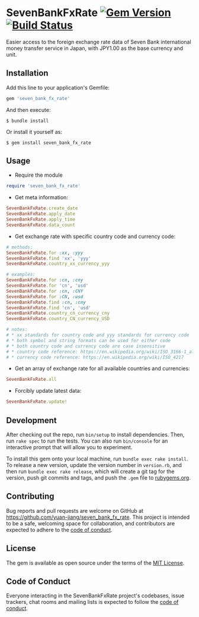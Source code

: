 # SevenBankFxRate [![Gem Version](https://badge.fury.io/rb/seven_bank_fx_rate.svg)](https://badge.fury.io/rb/seven_bank_fx_rate) [![Build Status](https://travis-ci.org/yuan-jiang/seven_bank_fx_rate.svg?branch=master)](https://travis-ci.org/yuan-jiang/seven_bank_fx_rate)

Easier access to the foreign exchange rate data of Seven Bank international
money transfer service in Japan, with JPY1.00 as the base currency and unit.

## Installation

Add this line to your application's Gemfile:

```ruby
gem 'seven_bank_fx_rate'
```

And then execute:

    $ bundle install

Or install it yourself as:

    $ gem install seven_bank_fx_rate

## Usage

- Require the module
```ruby
require 'seven_bank_fx_rate'
```

- Get meta information:
```ruby
SevenBankFxRate.create_date
SevenBankFxRate.apply_date
SevenBankFxRate.apply_time
SevenBankFxRate.data_count
```

- Get exchange rate with specific country code and currency code:
```ruby
# methods:
SevenBankFxRate.for :xx, :yyy
SevenBankFxRate.find 'xx', 'yyy'
SevenBankFxRate.country_xx_currency_yyy

# examples:
SevenBankFxRate.for :cn, :cny
SevenBankFxRate.for 'cn', 'usd'
SevenBankFxRate.for :cn, :CNY
SevenBankFxRate.for :CN, :usd
SevenBankFxRate.find :cn, :cny
SevenBankFxRate.find 'cn', 'usd'
SevenBankFxRate.country_cn_currency_cny
SevenBankFxRate.country_CN_currency_USD

# notes:
# * xx standards for country code and yyy standards for currency code
# * both symbol and string formats can be used for either code
# * both country code and currency code are case insensitive
# * country code reference: https://en.wikipedia.org/wiki/ISO_3166-1_alpha-2
# * currency code reference: https://en.wikipedia.org/wiki/ISO_4217
```

- Get an array of exchange rate for all available countries and currencies:
```ruby
SevenBankFxRate.all
```

- Forcibly update latest data:
```ruby
SevenBankFxRate.update!
```

## Development

After checking out the repo, run `bin/setup` to install dependencies. Then, run `rake spec` to run the tests. You can also run `bin/console` for an interactive prompt that will allow you to experiment.

To install this gem onto your local machine, run `bundle exec rake install`. To release a new version, update the version number in `version.rb`, and then run `bundle exec rake release`, which will create a git tag for the version, push git commits and tags, and push the `.gem` file to [rubygems.org](https://rubygems.org).

## Contributing

Bug reports and pull requests are welcome on GitHub at https://github.com/yuan-jiang/seven_bank_fx_rate. This project is intended to be a safe, welcoming space for collaboration, and contributors are expected to adhere to the [code of conduct](https://github.com/yuan-jiang/seven_bank_fx_rate/blob/master/CODE_OF_CONDUCT.md).


## License

The gem is available as open source under the terms of the [MIT License](https://opensource.org/licenses/MIT).

## Code of Conduct

Everyone interacting in the SevenBankFxRate project's codebases, issue trackers, chat rooms and mailing lists is expected to follow the [code of conduct](https://github.com/yuan-jiang/seven_bank_fx_rate/blob/master/CODE_OF_CONDUCT.md).
